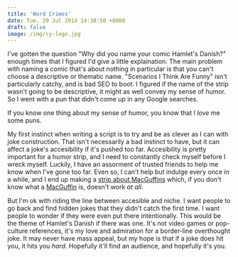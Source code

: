 ```yaml
---
title: 'Word Crimes'
date: Tue, 29 Jul 2014 14:38:50 +0000
draft: false
image: /img/cy-logo.jpg
---
```


I've gotten the question "Why did you name your comic Hamlet's Danish?" enough times that I figured I'd give a little explaination. The main problem with naming a comic that's about nothing in particular is that you can't choose a descriptive or thematic name. "Scenarios I Think Are Funny" isn't particularly catchy, and is bad SEO to boot. I figured if the name of the strip wasn't going to be descriptive, it might as well convey my sense of humor. So I went with a pun that didn't come up in any Google searches.

If you know one thing about my sense of humor, you know that I _love_ me some puns.

My first instinct when writing a script is to try and be as clever as I can with joke construction. That isn't necessarily a bad instinct to have, but it can affect a joke's accesibility if it's pushed too far. Accesibility is pretty important for a humor strip, and I need to constantly check myself before I wreck myself. Luckily, I have an assorment of trusted friends to help me know when I've gone too far. Even so, I can't help but indulge every once in a while, and I end up making a [strip about MacGuffins](http://clayyount.com/hamlets-danish-comic/2014/7/20/mctropes) which, if you don't know what a [MacGuffin](http://en.wikipedia.org/wiki/MacGuffin) is, doesn't work _at all_.

But I'm ok with riding the line between accesible and niche. I want people to go back and find hidden jokes that they didn't catch the first time. I want people to wonder if they were even put there intentionally. This would be the theme of Hamlet's Danish if there was one. It's not video games or pop-culture references, it's my love and admiration for a border-line overthought joke. It may never have mass appeal, but my hope is that if a joke does hit you, it hits you _hard_. Hopefully it'll find an audience, and hopefully it's you.